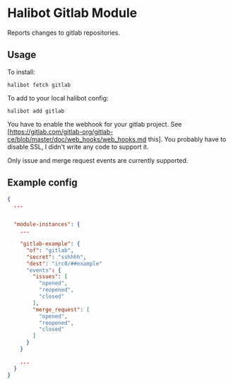Halibot Gitlab Module
=====================

Reports changes to gitlab repositories.

Usage
-----

To install:

```
halibot fetch gitlab
```

To add to your local halibot config:

```
halibot add gitlab
```

You have to enable the webhook for your gitlab project. See [https://gitlab.com/gitlab-org/gitlab-ce/blob/master/doc/web_hooks/web_hooks.md this].
You probably have to disable SSL, I didn't write any code to support it.

Only issue and merge request events are currently supported.


Example config
--------------

```json
{
  ...


  "module-instances": {
    ...

    "gitlab-example": {
      "of": "gitlab",
      "secret": "sshhhh",
      "dest": "irc0/##example"
      "events": {
        "issues": [
          "opened",
          "reopened",
          "closed"
        ],
        "merge_request": [
          "opened",
          "reopened",
          "closed"
        ]
      }
    }

    ...
  }
}
```
